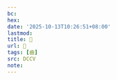 ```yaml
---
bc:
hex:
date: '2025-10-13T10:26:51+08:00'
lastmod:
title: 􂣏
url: 􂣏
tags: [齒]
src: DCCV
note:
---
```

